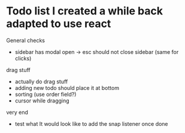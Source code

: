 # Todo list I created a while back adapted to use react

General checks

- sidebar has modal open -> esc should not close sidebar (same for clicks)

drag stuff

- actually do drag stuff
- adding new todo should place it at bottom
- sorting (use order field?)
- cursor while dragging

very end

- test what It would look like to add the snap listener once done
